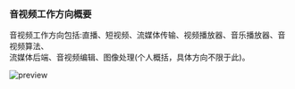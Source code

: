 ### 音视频工作方向概要
音视频工作方向包括:直播、短视频、流媒体传输、视频播放器、音乐播放器、音视频算法、</br>
流媒体后端、音视频编辑、图像处理(个人概括，具体方向不限于此)。</br>

![preview](https://github.com/xufuji456/FFmpegAndroid/blob/master/picture/multimedia_work.png)
